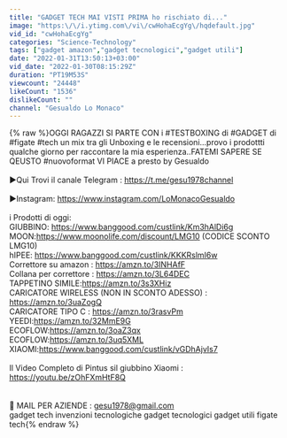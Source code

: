 ```yaml
---
title: "GADGET TECH MAI VISTI PRIMA ho rischiato di..."
image: "https:\/\/i.ytimg.com\/vi\/cwHohaEcgYg\/hqdefault.jpg"
vid_id: "cwHohaEcgYg"
categories: "Science-Technology"
tags: ["gadget amazon","gadget tecnologici","gadget utili"]
date: "2022-01-31T13:50:13+03:00"
vid_date: "2022-01-30T08:15:29Z"
duration: "PT19M53S"
viewcount: "24448"
likeCount: "1536"
dislikeCount: ""
channel: "Gesualdo Lo Monaco"
---
```

{% raw %}OGGI RAGAZZI SI PARTE CON i #TESTBOXING di #GADGET di #figate #tech un mix tra gli Unboxing e le recensioni...provo i prodottti qualche giorno per raccontare la mia esperienza..FATEMI SAPERE SE QEUSTO #nuovoformat VI PIACE a presto by Gesualdo <br /><br />▶Qui Trovi il canale Telegram : <a rel="nofollow" target="blank" href="https://t.me/gesu1978channel">https://t.me/gesu1978channel</a><br /><br />▶Instagram: <a rel="nofollow" target="blank" href="https://www.instagram.com/LoMonacoGesualdo">https://www.instagram.com/LoMonacoGesualdo</a><br /><br />i Prodotti di oggi: <br />GIUBBINO: <a rel="nofollow" target="blank" href="https://www.banggood.com/custlink/Km3hAlDi6g">https://www.banggood.com/custlink/Km3hAlDi6g</a><br />MOON:<a rel="nofollow" target="blank" href="https://www.moonolife.com/discount/LMG10">https://www.moonolife.com/discount/LMG10</a> (CODICE SCONTO LMG10) <br />hIPEE: <a rel="nofollow" target="blank" href="https://www.banggood.com/custlink/KKKRslmI6w">https://www.banggood.com/custlink/KKKRslmI6w</a><br />Correttore su amazon : <a rel="nofollow" target="blank" href="https://amzn.to/3INHAfF">https://amzn.to/3INHAfF</a><br />Collana per correttore : <a rel="nofollow" target="blank" href="https://amzn.to/3L64DEC">https://amzn.to/3L64DEC</a><br />TAPPETINO SIMILE:<a rel="nofollow" target="blank" href="https://amzn.to/3s3XHiz">https://amzn.to/3s3XHiz</a><br />CARICATORE WIRELESS (NON IN SCONTO ADESSO) : <a rel="nofollow" target="blank" href="https://amzn.to/3uaZogQ">https://amzn.to/3uaZogQ</a><br />CARICATORE TIPO C : <a rel="nofollow" target="blank" href="https://amzn.to/3rasvPm">https://amzn.to/3rasvPm</a><br />YEEDI:<a rel="nofollow" target="blank" href="https://amzn.to/32MmE9G">https://amzn.to/32MmE9G</a><br />ECOFLOW:<a rel="nofollow" target="blank" href="https://amzn.to/3oaZ3qx">https://amzn.to/3oaZ3qx</a><br />ECOFLOW:<a rel="nofollow" target="blank" href="https://amzn.to/3uq5XML">https://amzn.to/3uq5XML</a><br />XIAOMI:<a rel="nofollow" target="blank" href="https://www.banggood.com/custlink/vGDhAjvIs7">https://www.banggood.com/custlink/vGDhAjvIs7</a><br /><br />Il Video Completo di Pintus sil giubbino Xiaomi : <a rel="nofollow" target="blank" href="https://youtu.be/zOhFXmHtF8Q">https://youtu.be/zOhFXmHtF8Q</a><br /><br /><br />📩 MAIL PER AZIENDE : gesu1978@gmail.com <br />gadget tech invenzioni tecnologiche gadget tecnologici gadget utili figate tech{% endraw %}
